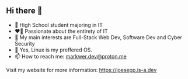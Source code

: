 ## Hi there 👋

- 🌱 High School student majoring in IT
- ❤️‍🔥 Passionate about the entirety of IT
- 🔭 My main interests are Full-Stack Web Dev, Software Dev and Cyber Security
- 🐧 Yes, Linux is my preffered OS.
- 📫 How to reach me: markwer.dev@proton.me

Visit my website for more information: https://joesepp.is-a.dev
